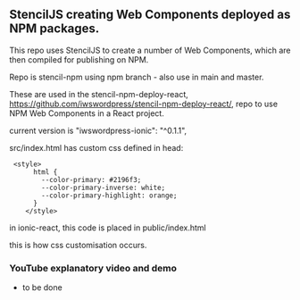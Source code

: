 ## StencilJS creating Web Components deployed as NPM packages.

This repo uses StencilJS to create a number of Web Components, which are then compiled for publishing on NPM.

Repo is stencil-npm using npm branch - also use in main and master.

These are used in the stencil-npm-deploy-react, https://github.com/iwswordpress/stencil-npm-deploy-react/, repo to use NPM Web Components in a React project.

current version is "iwswordpress-ionic": "^0.1.1",

src/index.html has custom css defined in head:

```
 <style>
      html {
        --color-primary: #2196f3;
        --color-primary-inverse: white;
        --color-primary-highlight: orange;
      }
    </style>
```

in ionic-react, this code is placed in public/index.html

this is how css customisation occurs.

### YouTube explanatory video and demo

- to be done
